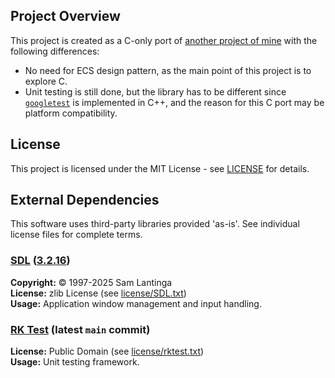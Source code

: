 ## Project Overview

This project is created as a C-only port of [another project of mine](https://github.com/adachng/ECS-Snake-Game) with the following differences:

- No need for ECS design pattern, as the main point of this project is to explore C.
- Unit testing is still done, but the library has to be different since [`googletest`](https://github.com/adachng/ECS-Snake-Game) is implemented in C++, and the reason for this C port may be platform compatibility.

## License

This project is licensed under the MIT License - see [LICENSE](LICENSE) for details.

## External Dependencies

This software uses third-party libraries provided 'as-is'. See individual license files for complete terms.

### [SDL](https://github.com/libsdl-org/SDL) ([3.2.16](https://github.com/libsdl-org/SDL/releases/tag/release-3.2.16))

**Copyright:** © 1997-2025 Sam Lantinga<br>
**License:** zlib License (see [license/SDL.txt](license/SDL.txt))<br>
**Usage:** Application window management and input handling.

### [RK Test](https://github.com/Warwolt/rktest) (latest `main` commit)

**License:** Public Domain (see [license/rktest.txt](license/rktest.txt))<br>
**Usage:** Unit testing framework.
